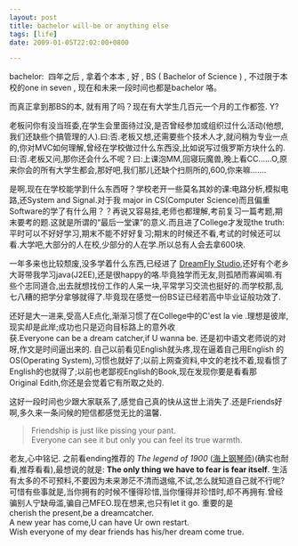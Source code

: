 ```yaml
---
layout: post
title: bachelor will-be or anything else
tags: [life]
date: 2009-01-05T22:02:00+0800

---
```


bachelor:  四年之后 , 拿着个本本 , 好 , BS ( Bachelor of Science ) , 不过限于本校的one in seven , 现在和未来一段时间也都是bachelor 咯。

而真正拿到那BS的本, 就有用了吗？现在有大学生几百元一个月的工作都签. Y?

老板问你有没当班委,在学生会里面待过没,是否曾经参加或组织过什么活动(他想,我们还缺些个搞管理的人).曰:否.老板又想,还需要些个技术人才,就问稍为专业一点的,你对MVC如何理解,曾经在学校做过什么东西没,比如说写过俄罗斯方块什么的.曰:否.老板又问,那你还会什么不呢？曰:上课泡MM,回寝玩魔兽,晚上看CC......O,原来你会的所有大学生都会,那好吧,我们那儿还缺个扫厕所的,600,你来嘛.......

是啊,现在在学校能学到什么东西呀？学校老开一些莫名其妙的课:电路分析,模拟电路,还System and Signal.对于我 major in CS(Computer Science)而且偏重Software的学了有什么用？？再说又容易挂,老师也都理解,考前复习一篇考题,期末要考的题.这就是所谓的“最后一堂课”的意义.而且进了College才发现the truth:平时可以不好好学习,期末不能不好好复习;期末的时候还不看,考试的时候还可以看.大学吧,大部分的人在校,少部分的人在学.所以总有人会去拿600块.

一年多来也比较颓废,没多学着什么东西,已经进了 [DreamFly Studio],还好有个老乡大哥带我学习java(J2EE),还是很happy的咯.毕竟独学而无友,则孤陋而寡闻嘛.有些个志同道合,出去就想找份工作的人呆一块,平常学习交流也挺好的.而学校那,乱七八糟的把学分拿够就得了.毕竟现在感觉一份BS证已经若高中毕业证般功效了.

还好是大一进来,受高人E点化,渐渐习惯了在College中的C'est la vie .理想是彼岸,现实却是此岸;成功也只是迈向目标路上的意外收获.Everyone can be a dream catcher,if U wanna be. 还是初中语文老师说的对呀,作文是时间逼出来的. 自己以前看见English就头疼,现在逼着自己用English 的OS(Operating System),习惯也就好了;以前上网查资料,中文的老找不着,现看惯了English的也就得了;以前也老鄙视English的Book,现在发现你要是看看那Original Edith,你还是会觉着它有所取之处的.

这好一段时间也少跟大家联系了,感觉自己真的快从这世上消失了.还是Friends好啊,多久来一条问候的短信都感觉无比的温馨.

> Friendship is just like pissing your pant. Everyone can see it but only you can feel its true warmth.

老友,心中铭记. 之前看ending推荐的 *The legend of 1900* ([海上钢琴师])(确实也耐看,推荐看看),最想说的就是: **The only thing we have to fear is fear itself**. 生活有太多的不可预料,不要因为未来渺茫不清而退缩,不试,怎么就知道自己就不行呢?可惜有些事就是,当你拥有的时候不懂得珍惜,当你懂得并珍惜时,却不再拥有.曾经骗别人宁缺毋滥,骗自己MFEO.现在想来,也只有let it go. 重要的是cherish the present,be a dreamcatcher. A new year has come,U can have Ur own restart. Wish everyone of my dear friends has his/her dream come true.


[DreamFly Studio]: http://www.dreamfly.org/
[海上钢琴师]: http://kankan.xunlei.com/4.0/movie/72/3072.html?id=1